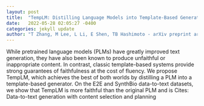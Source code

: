 ```yaml
---
layout: post
title:  "TempLM: Distilling Language Models into Template-Based Generators"
date:   2022-05-28 02:05:27 -0400
categories: jekyll update
author: "T Zhang, M Lee, L Li, E Shen, TB Hashimoto - arXiv preprint arXiv:2205.11055, 2022"
---
```

While pretrained language models (PLMs) have greatly improved text generation, they have also been known to produce unfaithful or inappropriate content. In contrast, classic template-based systems provide strong guarantees of faithfulness at the cost of fluency. We propose TempLM, which achieves the best of both worlds by distilling a PLM into a template-based generator. On the E2E and SynthBio data-to-text datasets, we show that TempLM is more faithful than the original PLM and is  Cites: Data-to-text generation with content selection and planning